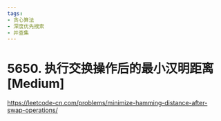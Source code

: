 ```yaml
---
tags:
- 贪心算法
- 深度优先搜索
- 并查集
---
```


# 5650. 执行交换操作后的最小汉明距离 [Medium]

<https://leetcode-cn.com/problems/minimize-hamming-distance-after-swap-operations/>
